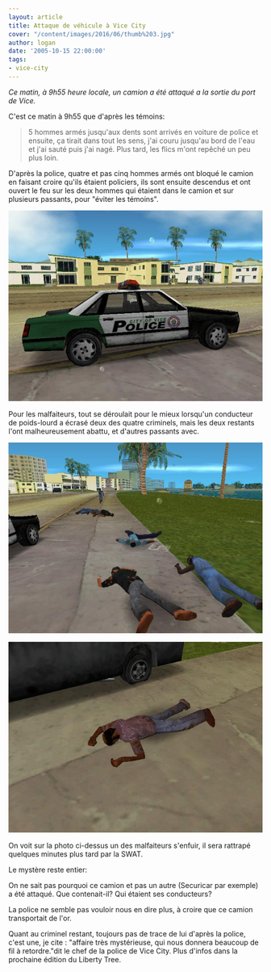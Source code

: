 ```yaml
---
layout: article
title: Attaque de véhicule à Vice City
cover: "/content/images/2016/06/thumb%203.jpg"
author: logan
date: '2005-10-15 22:00:00'
tags:
- vice-city
---
```


_Ce matin, à 9h55 heure locale, un camion a été attaqué a la sortie du port de Vice._

C'est ce matin à 9h55 que d'après les témoins:

> 5 hommes armés jusqu'aux dents sont arrivés en voiture de police et ensuite, ça tirait dans tout les sens, j'ai couru jusqu'au bord de l'eau et j'ai sauté puis j'ai nagé. Plus tard, les flics m'ont repêché un peu plus loin.

D'après la police, quatre et pas cinq hommes armés ont bloqué le camion en faisant croire qu'ils étaient policiers, ils sont ensuite descendus et ont ouvert le feu sur les deux hommes qui étaient dans le camion et sur plusieurs passants, pour "éviter les témoins".

![](  /content/images/2005/01/thumb%202.jpg)

Pour les malfaiteurs, tout se déroulait pour le mieux lorsqu'un conducteur de poids-lourd a écrasé deux des quatre criminels, mais les deux restants l'ont malheureusement abattu, et d'autres passants avec.

![](  /content/images/2005/01/thumb%201.jpg)

![](  /content/images/2005/01/thumb%204.jpg)

On voit sur la photo ci-dessus un des malfaiteurs s'enfuir, il sera rattrapé quelques minutes plus tard par la SWAT.

Le mystère reste entier:

On ne sait pas pourquoi ce camion et pas un autre (Securicar par exemple) a été attaqué. Que contenait-il? Qui étaient ses conducteurs?

La police ne semble pas vouloir nous en dire plus, à croire que ce camion transportait de l'or.

Quant au criminel restant, toujours pas de trace de lui d'après la police, c'est une, je cite : "affaire très mystérieuse, qui nous donnera beaucoup de fil à retordre."dit le chef de la police de Vice City. Plus d'infos dans la prochaine édition du Liberty Tree.

<!--kg-card-end: markdown-->

